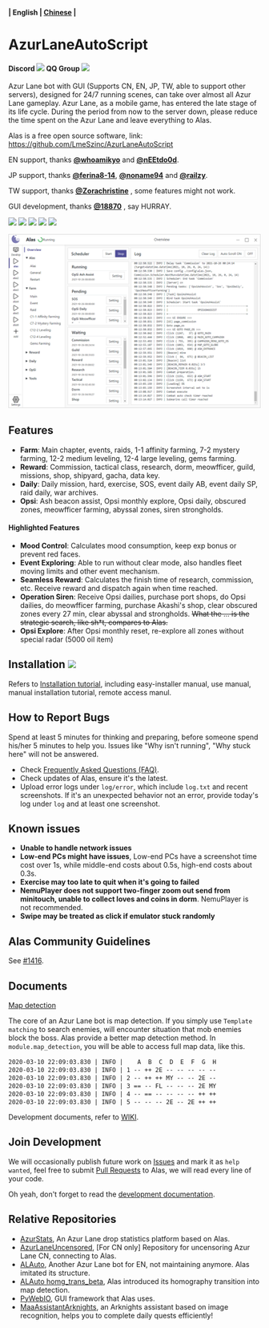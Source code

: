 **| English | [Chinese](README.md) |**

# AzurLaneAutoScript

#### Discord [![](https://img.shields.io/discord/720789890354249748?logo=discord&logoColor=ffffff&color=4e4c97)](https://discord.gg/AQN6GeJ) QQ Group ![](https://img.shields.io/badge/QQ%20Group-1087735381-4e4c97)

Azur Lane bot with GUI (Supports CN, EN, JP, TW, able to support other servers), designed for 24/7 running scenes, can take over almost all Azur Lane gameplay. Azur Lane, as a mobile game, has entered the late stage of its life cycle. During the period from now to the server down, please reduce the time spent on the Azur Lane and leave everything to Alas.

Alas is a free open source software, link: https://github.com/LmeSzinc/AzurLaneAutoScript

EN support, thanks **[@whoamikyo](https://github.com/whoamikyo)** and **[@nEEtdo0d](https://github.com/nEEtdo0d)**.

JP support, thanks **[@ferina8-14](https://github.com/ferina8-14)**, **[@noname94](https://github.com/noname94)** and **[@railzy](https://github.com/railzy)**.

TW support, thanks **[@Zorachristine](https://github.com/Zorachristine)** , some features might not work.

GUI development, thanks **[@18870](https://github.com/18870)** , say HURRAY.

![](https://img.shields.io/github/commit-activity/m/LmeSzinc/AzurLaneAutoScript?color=4e4c97) ![](https://img.shields.io/tokei/lines/github/LmeSzinc/AzurLaneAutoScript?color=4e4c97) ![](https://img.shields.io/github/repo-size/LmeSzinc/AzurLaneAutoScript?color=4e4c97) ![](https://img.shields.io/github/issues-closed/LmeSzinc/AzurLaneAutoScript?color=4e4c97) ![](https://img.shields.io/github/issues-pr-closed/LmeSzinc/AzurLaneAutoScript?color=4e4c97)

![gui](doc/README.assets/gui_en.png)



## Features  

- **Farm**: Main chapter, events, raids, 1-1 affinity farming, 7-2 mystery farming, 12-2 medium leveling, 12-4 large leveling, gems farming.
- **Reward**: Commission, tactical class, research, dorm, meowfficer, guild, missions, shop, shipyard, gacha, data key.
- **Daily**: Daily mission, hard, exercise, SOS, event daily AB, event daily SP, raid daily, war archives.
- **Opsi**: Ash beacon assist, Opsi monthly explore, Opsi daily, obscured zones, meowfficer farming, abyssal zones, siren strongholds.

#### Highlighted Features

- **Mood Control**: Calculates mood consumption, keep exp bonus or prevent red faces.
- **Event Exploring**: Able to run without clear mode, also handles fleet moving limits and other event mechanism.
- **Seamless Reward**: Calculates the finish time of research, commission, etc. Receive reward and dispatch again when time reached.
- **Operation Siren**: Receive Opsi dailies, purchase port shops, do Opsi dailies, do meowfficer farming, purchase Akashi's shop, clear obscured zones every 27 min, clear abyssal and strongholds. ~~What the ... is the strategic search, like sh*t, compares to Alas.~~
- **Opsi Explore**: After Opsi monthly reset, re-explore all zones without special radar (5000 oil item)



## Installation [![](https://img.shields.io/github/downloads/LmeSzinc/AzurLaneAutoScript/total?color=4e4c97)](https://github.com/LmeSzinc/AzurLaneAutoScript/releases)

Refers to [Installation tutorial](https://github.com/LmeSzinc/AzurLaneAutoScript/wiki/Installation_en), including easy-installer manual, use manual, manual installation tutorial, remote access manul.



## How to Report Bugs

Spend at least 5 minutes for thinking and preparing, before someone spend his/her 5 minutes to help you. Issues like "Why isn't running", "Why stuck here" will not be answered.

- Check [Frequently Asked Questions (FAQ)](https://github.com/LmeSzinc/AzurLaneAutoScript/wiki/FAQ_en_cn).
- Check updates of Alas, ensure it's the latest.
- Upload error logs under `log/error`, which include `log.txt` and recent screenshots. If it's an  unexpected behavior not an error, provide today's log under `log` and at least one screenshot.



## Known issues

- **Unable to handle network issues**
- **Low-end PCs might have issues**, Low-end PCs have a screenshot time cost over 1s, while middle-end costs about 0.5s, high-end costs about 0.3s.
- **Exercise may too late to quit when it's going to failed**
- **NemuPlayer does not support two-finger zoom out send from minitouch, unable to collect loves and coins in dorm**. NemuPlayer is not recommended.
- **Swipe may be treated as click if emulator stuck randomly**



## Alas Community Guidelines

See [#1416](https://github.com/LmeSzinc/AzurLaneAutoScript/issues/1416).



## Documents

[Map detection](https://github.com/LmeSzinc/AzurLaneAutoScript/wiki/perspective_en)

The core of an Azur Lane bot is map detection. If you simply use `Template matching` to search enemies, will encounter situation that mob enemies block the boss. Alas provide a better map detection method. In `module.map_detection`, you will be able to access full map data, like this.

```
2020-03-10 22:09:03.830 | INFO |    A  B  C  D  E  F  G  H
2020-03-10 22:09:03.830 | INFO | 1 -- ++ 2E -- -- -- -- --
2020-03-10 22:09:03.830 | INFO | 2 -- ++ ++ MY -- -- 2E --
2020-03-10 22:09:03.830 | INFO | 3 == -- FL -- -- -- 2E MY
2020-03-10 22:09:03.830 | INFO | 4 -- == -- -- -- -- ++ ++
2020-03-10 22:09:03.830 | INFO | 5 -- -- -- 2E -- 2E ++ ++
```

Development documents, refer to [WIKI](https://github.com/LmeSzinc/AzurLaneAutoScript/wiki).



## Join Development

We will occasionally publish future work on [Issues](https://github.com/LmeSzinc/AzurLaneAutoScript/issues) and mark it as `help wanted`, feel free to submit [Pull Requests](https://github.com.com/LmeSzinc/AzurLaneAutoScript/pulls) to Alas, we will read every line of your code.

Oh yeah, don't forget to read the [development documentation](https://github.com/LmeSzinc/AzurLaneAutoScript/wiki/1.-Start).



## Relative Repositories

- [AzurStats](https://azur-stats.lyoko.io/), An Azur Lane drop statistics platform based on Alas.
- [AzurLaneUncensored](https://github.com/LmeSzinc/AzurLaneUncensored), [For CN only] Repository for uncensoring Azur Lane CN, connecting to Alas.
- [ALAuto](https://github.com/Egoistically/ALAuto), Another Azur Lane bot for EN, not maintaining anymore. Alas imitated its structure.
- [ALAuto homg_trans_beta](https://github.com/asd111333/ALAuto/tree/homg_trans_beta), Alas introduced its homography transition into map detection.
- [PyWebIO](https://github.com/pywebio/PyWebIO), GUI framework that Alas uses.
- [MaaAssistantArknights](https://github.com/MaaAssistantArknights/MaaAssistantArknights), an Arknights assistant based on image recognition, helps you to complete daily quests efficiently!

